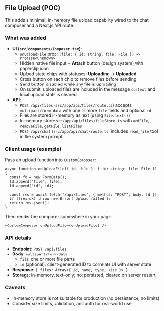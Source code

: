 ## File Upload (POC)

This adds a minimal, in-memory file upload capability wired to the chat composer and a Next.js API route.

### What was added

- **UI (`src/components/Composer.tsx`)**:
  - `onUploadFile` prop: `(file: { id: string; file: File }) => Promise<unknown>`
  - Hidden native file input + **Attach** button (design system) with paperclip icon
  - Upload state chips with statuses: **Uploading** → **Uploaded**
  - Cross button on each chip to remove files before sending
  - Send button disabled while any file is uploading
  - On submit, uploaded files are included in the message `context` and local upload state is cleared
- **API**:
  - `POST /api/files` (`src/app/api/files/route.ts`) accepts `multipart/form-data` with one or more `file` fields and optional `id`
  - Files are stored in-memory as text (using `File.text()`)
  - In-memory store: `src/app/api/files/fileStore.ts` with `addFile`, `removeFile`, `getFile`, `listFiles`
  - `POST /api/chat` (`src/app/api/chat/route.ts`) includes `read_file` tool in the system prompt

### Client usage (example)

Pass an upload function into `CustomComposer`:

```tsx
async function onUploadFile({ id, file }: { id: string; file: File }) {
  const fd = new FormData();
  fd.append("file", file);
  fd.append("id", id);

  const res = await fetch("/api/files", { method: "POST", body: fd });
  if (!res.ok) throw new Error("Upload failed");
  return res.json();
}
```

Then render the composer somewhere in your page:

```tsx
<CustomComposer onUploadFile={onUploadFile} />
```

### API details

- **Endpoint**: `POST /api/files`
- **Body**: `multipart/form-data`
  - `file`: one or more file parts
  - `id` (optional): client-generated ID to correlate UI with server state
- **Response**: `{ files: Array<{ id, name, type, size }> }`
- **Storage**: in-memory, text-only; not persisted, cleared on server restart

### Caveats

- In-memory store is not suitable for production (no persistence, no limits)
- Consider size limits, validation, and auth for real-world use
